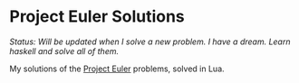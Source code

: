 # Project Euler Solutions

*Status: Will be updated when I solve a new problem. I have a dream. Learn haskell and solve all of them.*

My solutions of the [Project Euler](www.projecteuler.net) problems, solved in Lua.
